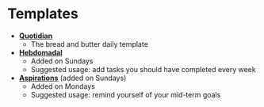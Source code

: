 # Templates

* **[Quotidian](quotidian.md)**
  * The bread and butter daily template
* **[Hebdomadal](hebdomadal.md)**
  * Added on Sundays
  * Suggested usage: add tasks you should have completed every week
* **[Aspirations](aspirations.md)** (added on Sundays)
  * Added on Mondays
  * Suggested usage: remind yourself of your mid-term goals
